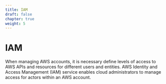 ```yaml
---
title: IAM
draft: false
chapter: true
weight: 5
---
```


# IAM

When managing AWS accounts, it is necessary define levels of access to AWS APIs and resources for different users and entities. AWS Identity and Access Management (IAM) service enables cloud administrators to manage access for actors within an AWS account.
